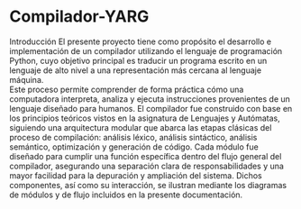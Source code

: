 # Compilador-YARG

Introducción
El presente proyecto tiene como propósito el desarrollo e implementación de un compilador utilizando el lenguaje de programación Python, cuyo objetivo principal es traducir un programa escrito en un lenguaje de alto nivel a una representación más cercana al lenguaje máquina.                                                                
Este proceso permite comprender de forma práctica cómo una computadora interpreta, analiza y ejecuta instrucciones provenientes de un lenguaje diseñado para humanos.
El compilador fue construido con base en los principios teóricos vistos en la asignatura de Lenguajes y Autómatas, siguiendo una arquitectura modular que abarca las etapas clásicas del proceso de compilación: análisis léxico, análisis sintáctico, análisis semántico, optimización y generación de código.
Cada módulo fue diseñado para cumplir una función específica dentro del flujo general del compilador, asegurando una separación clara de responsabilidades y una mayor facilidad para la depuración y ampliación del sistema. Dichos componentes, así como su interacción, se ilustran mediante los diagramas de módulos y de flujo incluidos en la presente documentación.
